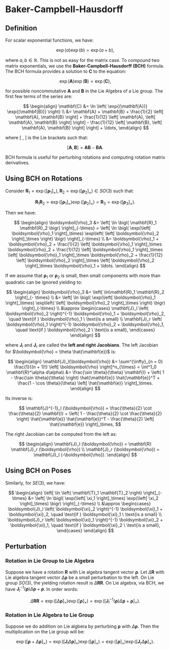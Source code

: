 # Baker-Campbell-Hausdorff

## Definition

For scalar exponential functions, we have:

$$
\exp(a) \exp(b) = \exp(a + b),
$$

where $a, b \in \mathbb{R}$. This is not as easy for the matrix case. To compound two matrix exponentials, we use the **Baker-Campbell-Hausdorff (BCH)** formula. The BCH formula provides a solution to $\mathbf{C}$ to the equation:

$$
\exp(\mathbf{A}) \exp(\mathbf{B}) = \exp(\mathbf{C}),
$$

for possible noncommutative $\mathbf{A}$ and $\mathbf{B}$ in the Lie Algebra of a Lie group. The first few terms of the series are:

$$
\begin{align}
\mathbf{C} &= \ln \left( \exp{(\mathbf{A})} \exp{(\mathbf{B})} \right)  \\
&= \mathbf{A} + \mathbf{B} + \frac{1}{2} \left[ \mathbf{A}, \mathbf{B} \right] + \frac{1}{12} \left[ \mathbf{A}, \left[ \mathbf{A}, \mathbf{B} \right] \right] -
\frac{1}{12} \left[ \mathbf{B}, \left[ \mathbf{A}, \mathbf{B} \right] \right] + \ldots,
\end{align}
$$

where $\left[\ , \ \right]$ is the Lie brackets such that:

$$
\left[ \mathbf{A}, \mathbf{B} \right] = \mathbf{A} \mathbf{B} - \mathbf{B} \mathbf{A}.
$$

BCH formula is useful for perturbing rotations and computing rotation matrix derivatives.

## Using BCH on Rotations

Consider $\mathbf{R}_1 = \exp(\left[ \boldsymbol{\rho}_1 \right]_\times), \mathbf{R}_2 = \exp(\left[ \boldsymbol{\rho}_2 \right]_\times) \in SO(3)$ such that:

$$
\mathbf{R}_1 \mathbf{R}_2 = \exp(\left[ \boldsymbol{\rho}_1 \right]_\times) \exp(\left[ \boldsymbol{\rho}_2 \right]_\times) = \mathbf{R}_3 = \exp(\left[ \boldsymbol{\rho}_3 \right]_\times).
$$

Then we have:

$$
\begin{align}
\boldsymbol{\rho}_3 &= \left[ \ln \bigl( \mathbf{R}_1 \mathbf{R}_2 \bigr) \right]_{-\times} = \left[ \ln \bigl( \exp(\left[ \boldsymbol{\rho}_1 \right]_\times) \exp\left( \left[ \boldsymbol{\rho}_2 \right]_\times \right) \bigr) \right]_{-\times} \\ 
&= \boldsymbol{\rho}_1 + \boldsymbol{\rho}_2 + \frac{1}{2} \left[ \boldsymbol{\rho}_1 \right]_\times \boldsymbol{\rho}_2 + \frac{1}{12} \left[ \boldsymbol{\rho}_1 \right]_\times \left[ \boldsymbol{\rho}_1 \right]_\times \boldsymbol{\rho}_2 + \frac{1}{12} \left[ \boldsymbol{\rho}_2 \right]_\times \left[ \boldsymbol{\rho}_2 \right]_\times \boldsymbol{\rho}_1 + \ldots.
\end{align}
$$

If we assume that $\boldsymbol{\rho}_1$ or $\boldsymbol{\rho}_2$ is small, then small components with more than quadratic can be ignored yielding to:

$$
\begin{align}
\boldsymbol{\rho}_3 &= \left[ \ln\mathbf{R}_1 \mathbf{R}_2 \right]_{- \times} \\
&=
\left[ \ln \bigl( \exp(\left[ \boldsymbol{\rho}_1 \right]_\times) \exp\left( \left[ \boldsymbol{\rho}_2 \right]_\times \right) \bigr) \right]_{-\times} \\ &\approx 
\begin{cases}
\mathbf{J}_l \left( \boldsymbol{\rho}_2 \right)^{-1} \boldsymbol{\rho}_1 + \boldsymbol{\rho}_2, \quad \text{if } \boldsymbol{\rho}_1 \ \text{is a small} \\
\mathbf{J}_r \left( \boldsymbol{\rho}_1 \right)^{-1} \boldsymbol{\rho}_2 + \boldsymbol{\rho}_1, \quad \text{if } \boldsymbol{\rho}_2 \ \text{is a small},
\end{cases}
\end{align}
$$

where $\mathbf{J}_l$ and $\mathbf{J}_r$ are called the **left and right Jacobians**. The left Jacobian for $\boldsymbol{\rho} = \theta \hat{\mathbf{e}}$ is:

$$
\begin{align}
\mathbf{J}_l(\boldsymbol{\rho}) &=
\sum^{\infty}_{n = 0} \frac{1}{(n + 1)!} \left[ \boldsymbol{\rho} \right]^n_{\times} = \int^1_0 \mathbf{R}^\alpha d\alpha\\
&= \frac{\sin \theta}{\theta} \mathbf{I} + 
\left( 
1 - \frac{\sin \theta}{\theta}
\right) \hat{\mathbf{e}} \hat{\mathbf{e}}^T + \frac{1 - \cos \theta}{\theta} \left[ \hat{\mathbf{e}} \right]_\times.
\end{align}
$$

Its inverse is:

$$
\mathbf{J}^{-1}_l (\boldsymbol{\rho}) = \frac{\theta}{2} \cot \frac{\theta}{2} \mathbf{I} +
\left(
1 - \frac{\theta}{2} \cot \frac{\theta}{2}
\right) \hat{\mathbf{e}} \hat{\mathbf{e}}^T - \frac{\theta}{2} \left[ \hat{\mathbf{e}} \right]_\times,
$$

The right Jacobian can be computed from the left as:

$$
\begin{align}
\mathbf{J}_l (\boldsymbol{\rho}) = \mathbf{R} \mathbf{J}_r (\boldsymbol{\rho}) \\
\mathbf{J}_r (\boldsymbol{\rho}) = \mathbf{J}_l (-\boldsymbol{\rho}).
\end{align}
$$

## Using BCH on Poses

Similarly, for $SE(3)$, we have:

$$
\begin{align}
\left[ \ln \left( \mathbf{T}_1 \mathbf{T}_2 \right) \right]_{-\times} &= \left[ \ln \bigl( \exp(\left[ \xi_1 \right]_\times) \exp(\left[ \xi_2 \right]_\times)  \bigr) \right]_{-\times} \\
&\approx
\begin{cases}
\boldsymbol{J}_l \left( \boldsymbol{\xi}_2 \right)^{-1} \boldsymbol{\xi}_1 + \boldsymbol{\xi}_2, \quad \text{if } \boldsymbol{\xi}_1 \ \text{is a small} \\
\boldsymbol{J}_r \left( \boldsymbol{\xi}_1 \right)^{-1} \boldsymbol{\xi}_2 + \boldsymbol{\xi}_1, \quad \text{if } \boldsymbol{\xi}_2 \ \text{is a small},
\end{cases}
\end{align}
$$

## Perturbation

### Rotation in Lie Group to Lie Algebra

Suppose we have a rotation $\mathbf{R}$ with Lie algebra tangent vector $\boldsymbol{\rho}$. Let $\Delta \mathbf{R}$ with Lie algebra tangent vector $\Delta \boldsymbol{\rho}$ be a small perturbation to the left. On Lie group $SO(3)$, the yielding rotation result is $\Delta \mathbf{R} \mathbf{R}$. On Lie algebra, via BCH, we have $\mathbf{J}^{-1}_l(\boldsymbol{\rho}) \Delta \boldsymbol{\rho} + \boldsymbol{\rho}$. In order words:

$$
\Delta \mathbf{R} \mathbf{R} = \exp \left( \left[ \Delta \boldsymbol{\rho} \right]_\times \right) \exp \left( \left[ \boldsymbol{\rho} \right]_\times \right) = \exp \left( \left[ \mathbf{J}^{-1}_l(\boldsymbol{\rho}) \Delta \boldsymbol{\rho} + \boldsymbol{\rho} \right]_\times \right).
$$

### Rotation in Lie Algebra to Lie Group

Suppose we do addition on Lie algbera by perturbing $\boldsymbol{\rho}$ with $\Delta \boldsymbol{\rho}$. Then the multiplication on the Lie group will be:

$$
\exp \left(\left[\boldsymbol{\rho} + \Delta \boldsymbol{\rho} \right]_\times \right) = 
\exp \left(\left[\mathbf{J}_l \Delta \boldsymbol{\rho} \right]_\times \right) \exp \left( \left[ \boldsymbol{\rho} \right]_\times \right) = \exp \left( \left[ \boldsymbol{\rho} \right]_\times \right) \exp \left( \left[\mathbf{J}_r \Delta \boldsymbol{\rho} \right]_\times \right).
$$

